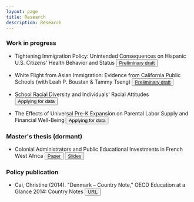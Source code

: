 ```yaml
---
layout: page
title: Research
description: Research
---
```


### Work in progress

* Tightening Immigration Policy: Unintended Consequences on Hispanic U.S. Citizens' Health Behavior and Status
<button type="button" class="btn btn-xs btn-default"><a href="/research/Cai_Christine_third_year_paper.pdf">Preliminary draft</a></button>

* White Flight from Asian Immigration: Evidence from California Public Schools (with Leah P. Boustan & Tammy Tseng) 
<button type="button" class="btn btn-xs btn-default"><a href="/research/BCT_white_flight_draft.pdf">Preliminary draft</a></button>

* School Racial Diversity and Individuals' Racial Attitudes 
<button type="button" class="btn btn-xs btn-default">Applying for data</button>

* The Effects of Universal Pre-K Expansion on Parental Labor Supply and Financial Well-Being 
<button type="button" class="btn btn-xs btn-default">Applying for data</button>

### Master's thesis (dormant)

* Colonial Administrators and Public Educational Investments in French West Africa 
<button type="button" class="btn btn-xs btn-default"><a href="/research/Cai_masters_thesis_paper.pdf">Paper</a></button> <button type="button" class="btn btn-xs btn-default"><a href="/research/Cai_masters_thesis_slides.pdf">Slides</a></button>

### Policy publication

* Cai, Christine (2014). "Denmark – Country Note," OECD Education at a Glance 2014: Country Notes <button type="button" class="btn btn-xs btn-default"><a href="http://www.oecd.org/edu/Denmark-EAG2014-Country-Note.pdf">URL</a></button>
